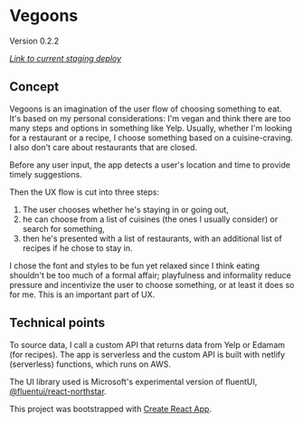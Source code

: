 # Vegoons

Version 0.2.2

*[Link to current staging deploy](https://staging--vegoons.netlify.app/)*

## Concept

Vegoons is an imagination of the user flow of choosing something to eat. It's based on my personal considerations: I'm vegan and think there are too many steps and options in something like Yelp. Usually, whether I'm looking for a restaurant or a recipe, I choose something based on a cuisine-craving. I also don't care about restaurants that are closed.

Before any user input, the app detects a user's location and time to provide timely suggestions.

Then the UX flow is cut into three steps: 

1) The user chooses whether he's staying in or going out, 
2) he can choose from a list of cuisines (the ones I usually consider) or search for something,
3) then he's presented with a list of restaurants, with an additional list of recipes if he chose to stay in.

I chose the font and styles to be fun yet relaxed since I think eating shouldn't be too much of a formal affair; playfulness and informality reduce pressure and incentivize the user to choose something, or at least it does so for me. This is an important part of UX.

## Technical points

To source data, I call a custom API that returns data from Yelp or Edamam (for recipes). The app is serverless and the custom API is built with netlify (serverless) functions, which runs on AWS. 

The UI library used is Microsoft's experimental version of fluentUI, [@fluentui/react-northstar](https://github.com/microsoft/fluentui).

This project was bootstrapped with [Create React App](https://github.com/facebook/create-react-app).